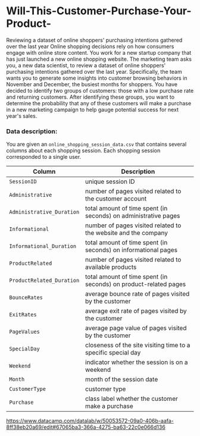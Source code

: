 # Will-This-Customer-Purchase-Your-Product-
Reviewing a dataset of online shoppers' purchasing intentions gathered over the last year
Online shopping decisions rely on how consumers engage with online store content. You work for a new startup company that has just launched a new online shopping website. The marketing team asks you, a new data scientist, to review a dataset of online shoppers' purchasing intentions gathered over the last year. Specifically, the team wants you to generate some insights into customer browsing behaviors in November and December, the busiest months for shoppers. You have decided to identify two groups of customers: those with a low purchase rate and returning customers. After identifying these groups, you want to determine the probability that any of these customers will make a purchase in a new marketing campaign to help gauge potential success for next year's sales.

### Data description:

You are given an `online_shopping_session_data.csv` that contains several columns about each shopping session. Each shopping session corresponded to a single user. 

|Column|Description|
|--------|-----------|
|`SessionID`|unique session ID|
|`Administrative`|number of pages visited related to the customer account|
|`Administrative_Duration`|total amount of time spent (in seconds) on administrative pages|
|`Informational`|number of pages visited related to the website and the company|
|`Informational_Duration`|total amount of time spent (in seconds) on informational pages|
|`ProductRelated`|number of pages visited related to available products|
|`ProductRelated_Duration`|total amount of time spent (in seconds) on product-related pages|
|`BounceRates`|average bounce rate of pages visited by the customer|
|`ExitRates`|average exit rate of pages visited by the customer|
|`PageValues`|average page value of pages visited by the customer|
|`SpecialDay`|closeness of the site visiting time to a specific special day|
|`Weekend`|indicator whether the session is on a weekend|
|`Month`|month of the session date|
|`CustomerType`|customer type|
|`Purchase`|class label whether the customer make a purchase|
https://www.datacamp.com/datalab/w/50053572-09a0-406b-aafa-8ff38eb20a69/edit#67065ba3-366a-4275-ba63-22c0e066d136
